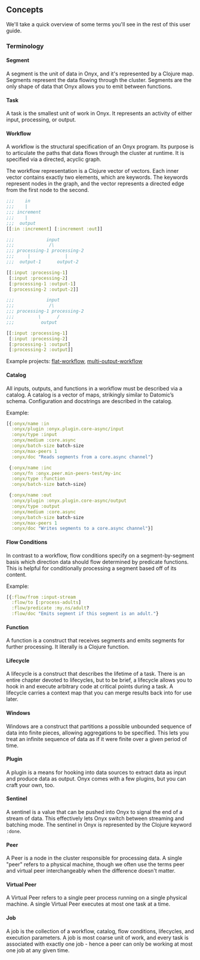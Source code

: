## Concepts

We'll take a quick overview of some terms you'll see in the rest of this user guide.

### Terminology

#### Segment

A segment is the unit of data in Onyx, and it's represented by a Clojure map. Segments represent the data flowing through the cluster. Segments are the only shape of data that Onyx allows you to emit between functions.

#### Task

A task is the smallest unit of work in Onyx. It represents an activity of either input, processing, or output.

#### Workflow

A workflow is the structural specification of an Onyx program. Its purpose is to articulate the paths that data flows through the cluster at runtime. It is specified via a directed, acyclic graph.

The workflow representation is a Clojure vector of vectors. Each inner vector contains exactly two elements, which are keywords. The keywords represent nodes in the graph, and the vector represents a directed edge from the first node to the second.

```clojure
;;;    in
;;;    |
;;; increment
;;;    |
;;;  output
[[:in :increment] [:increment :out]]
```

```clojure
;;;            input
;;;             /\
;;; processing-1 processing-2
;;;     |             |
;;;  output-1      output-2

[[:input :processing-1]
 [:input :processing-2]
 [:processing-1 :output-1]
 [:processing-2 :output-2]]
```

```clojure
;;;            input
;;;             /\
;;; processing-1 processing-2
;;;         \      /
;;;          output

[[:input :processing-1]
 [:input :processing-2]
 [:processing-1 :output]
 [:processing-2 :output]]
```

Example projects: [flat-workflow](https://github.com/onyx-platform/onyx-examples/tree/0.8.x/flat-workflow), [multi-output-workflow](https://github.com/onyx-platform/onyx-examples/tree/0.8.x/multi-output-workflow)

#### Catalog

All inputs, outputs, and functions in a workflow must be described via a catalog. A catalog is a vector of maps, strikingly similar to Datomic’s schema. Configuration and docstrings are described in the catalog.

Example:

```clojure
[{:onyx/name :in
  :onyx/plugin :onyx.plugin.core-async/input
  :onyx/type :input
  :onyx/medium :core.async
  :onyx/batch-size batch-size
  :onyx/max-peers 1
  :onyx/doc "Reads segments from a core.async channel"}

 {:onyx/name :inc
  :onyx/fn :onyx.peer.min-peers-test/my-inc
  :onyx/type :function
  :onyx/batch-size batch-size}

 {:onyx/name :out
  :onyx/plugin :onyx.plugin.core-async/output
  :onyx/type :output
  :onyx/medium :core.async
  :onyx/batch-size batch-size
  :onyx/max-peers 1
  :onyx/doc "Writes segments to a core.async channel"}]
```

#### Flow Conditions

In contrast to a workflow, flow conditions specify on a segment-by-segment basis which direction data should flow determined by predicate functions. This is helpful for conditionally processing a segment based off of its content.

Example:

```clojure
[{:flow/from :input-stream
  :flow/to [:process-adults]
  :flow/predicate :my.ns/adult?
  :flow/doc "Emits segment if this segment is an adult."}
```

#### Function

A function is a construct that receives segments and emits segments for further processing. It literally is a Clojure function.

#### Lifecycle

A lifecycle is a construct that describes the lifetime of a task. There is an entire chapter devoted to lifecycles, but to be brief, a lifecycle allows you to hook in and execute arbitrary code at critical points during a task. A lifecycle carries a context map that you can merge results back into for use later.

#### Windows

Windows are a construct that partitions a possible unbounded sequence of data into finite pieces, allowing aggregations to be specified. This lets you treat an infinite sequence of data as if it were finite over a given period of time.

#### Plugin

A plugin is a means for hooking into data sources to extract data as input and produce data as output. Onyx comes with a few plugins, but you can craft your own, too.

#### Sentinel

A sentinel is a value that can be pushed into Onyx to signal the end of a stream of data. This effectively lets Onyx switch between streaming and batching mode. The sentinel in Onyx is represented by the Clojure keyword `:done`.

#### Peer

A Peer is a node in the cluster responsible for processing data. A single "peer" refers to a physical machine, though we often use the terms peer and virtual peer interchangeably when the difference doesn't matter.

#### Virtual Peer

A Virtual Peer refers to a single peer process running on a single physical machine. A single Virtual Peer executes at most one task at a time.

#### Job

A job is the collection of a workflow, catalog, flow conditions, lifecycles, and execution parameters. A job is most coarse unit of work, and every task is associated with exactly one job - hence a peer can only be working at most one job at any given time.
